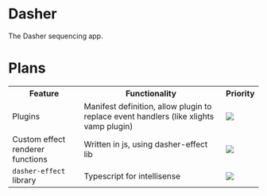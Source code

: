 # Dasher

The Dasher sequencing app.

# Plans

<table>
  <tr>
    <th>
      Feature
    </th>
    <th>
      Functionality
    </th>
    <th>
      Priority
    </th>
  </tr>
  <tr>
    <td>
      Plugins
    </td>
    <td>
      Manifest definition, allow plugin to replace event handlers (like xlights vamp plugin)
    </td>
    <td>
      <img src="https://img.shields.io/badge/low-green?style=for-the-badge" />
    </td>
  </tr>
  <tr>
    <td>
      Custom effect renderer functions
    </td>
    <td>
      Written in js, using dasher-effect lib
    </td>
    <td>
      <img src="https://img.shields.io/badge/High-orange?style=for-the-badge" />
    </td>
  </tr>
  <tr>
    <td>
      <code>dasher-effect</code> library
    </td>
    <td>
      Typescript for intellisense
    </td>
    <td>
      <img src="https://img.shields.io/badge/High-orange?style=for-the-badge" />
    </td>
  </tr>
</table>
